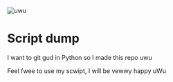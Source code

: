 ![uwu](https://upload.wikimedia.org/wikipedia/commons/thumb/f/f8/Stylized_uwu_emoticon.svg/1200px-Stylized_uwu_emoticon.svg.png)

# Script dump
I want to git gud in Python so I made this repo uwu

Feel fwee to use my scwipt, I will be vewwy happy uWu
